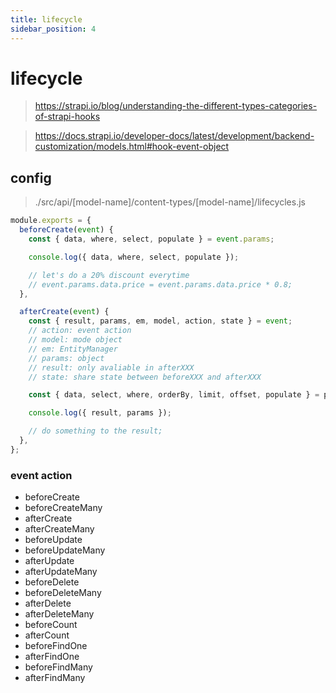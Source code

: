 ```yaml
---
title: lifecycle
sidebar_position: 4
---
```


# lifecycle

> https://strapi.io/blog/understanding-the-different-types-categories-of-strapi-hooks

> https://docs.strapi.io/developer-docs/latest/development/backend-customization/models.html#hook-event-object

## config

> ./src/api/[model-name]/content-types/[model-name]/lifecycles.js

```js
module.exports = {
  beforeCreate(event) {
    const { data, where, select, populate } = event.params;

    console.log({ data, where, select, populate });

    // let's do a 20% discount everytime
    // event.params.data.price = event.params.data.price * 0.8;
  },

  afterCreate(event) {
    const { result, params, em, model, action, state } = event;
    // action: event action
    // model: mode object
    // em: EntityManager
    // params: object
    // result: only avaliable in afterXXX
    // state: share state between beforeXXX and afterXXX

    const { data, select, where, orderBy, limit, offset, populate } = params;

    console.log({ result, params });

    // do something to the result;
  },
};
```

### event action

- beforeCreate
- beforeCreateMany
- afterCreate
- afterCreateMany
- beforeUpdate
- beforeUpdateMany
- afterUpdate
- afterUpdateMany
- beforeDelete
- beforeDeleteMany
- afterDelete
- afterDeleteMany
- beforeCount
- afterCount
- beforeFindOne
- afterFindOne
- beforeFindMany
- afterFindMany
